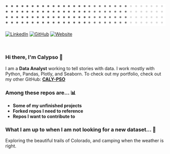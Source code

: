 ![banner](https://github.com/caly-pso/caly-pso/blob/main/header.png)

[![LinkedIn](https://img.shields.io/badge/LinkedIn-calypsorynkowski-blue?style=flat-square&logo=linkedin)](https://www.linkedin.com/in/calypsorynkowski/)
[![GitHub](https://img.shields.io/badge/GitHub-caly--pso-lightgrey?style=flat-square&logo=github)](https://github.com/calypso-r)
[![Website](https://img.shields.io/badge/Website-caly--pso.github.io-brightgreen?style=flat-square)](https://caly-pso.github.io/)
<!-- [![Twitter](https://img.shields.io/twitter/follow/caly-pso?style=flat-square&logo=twitter)](https://twitter.com/caly-pso)
[![Medium](https://img.shields.io/badge/Medium-caly-pso-green?style=flat-square&logo=medium)](https://medium.com/@caly-pso) -->
</br>

### Hi there, I'm Calypso 🙌 

I am a **Data Analyst** working to tell stories with data. I work mostly with Python, Pandas, Plotly, and Seaborn. To check out my portfolio, check out my other GitHub: [**CALY-PSO**](https://github.com/caly-pso/)

### Among these repos are... 📊 

- **Some of my unfinished projects**
- **Forked repos I need to reference**
- **Repos I want to contribute to**

### What I am up to when I am not looking for a new dataset... 🌄 

Exploring the beautiful trails of Colorado, and camping when the weather is right.

